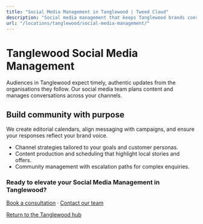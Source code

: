 ```yaml
---
title: "Social Media Management in Tanglewood | Tweed Cloud"
description: "Social media management that keeps Tanglewood brands consistent and engaging."
url: "/locations/tanglewood/social-media-management/"
---
```


# Tanglewood Social Media Management

Audiences in Tanglewood expect timely, authentic updates from the organisations they follow. Our social media team plans content and manages conversations across your channels.

## Build community with purpose

We create editorial calendars, align messaging with campaigns, and ensure your responses reflect your brand voice.

- Channel strategies tailored to your goals and customer personas.
- Content production and scheduling that highlight local stories and offers.
- Community management with escalation paths for complex enquiries.

### Ready to elevate your Social Media Management in Tanglewood?

[Book a consultation](/consultation/) · [Contact our team](/contact/)

[Return to the Tanglewood hub](/locations/tanglewood/)
